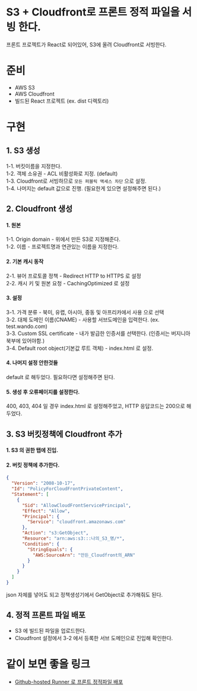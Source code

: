 # S3 + Cloudfront로 프론트 정적 파일을 서빙 한다.

프론트 프로젝트가 React로 되어있어, S3에 올려 Cloudfront로 서빙한다.

# 준비

- AWS S3
- AWS Cloudfront
- 빌드된 React 프로젝트 (ex. dist 디렉토리)

# 구현

## 1. S3 생성

1-1. 버킷이름을 지정한다.  
1-2. 객체 소유권 - ACL 비활성화로 지정. (default)  
1-3. Cloudfront로 서빙하므로 `모든 퍼블릭 액세스 차단` 으로 설정.  
1-4. 나머지는 default 값으로 진행. (필요한게 있으면 설정해주면 된다.)

## 2. Cloudfront 생성

#### 1. 원본

1-1. Origin domain - 위에서 만든 S3로 지정해준다.  
1-2. 이름 - 프로젝트명과 연관있는 이름을 지정한다.

#### 2. 기본 캐시 동작

2-1. 뷰어 프로토콜 정책 - Redirect HTTP to HTTPS 로 설정  
2-2. 캐시 키 및 원본 요청 - CachingOptimized 로 설정

#### 3. 설정

3-1. 가격 분류 - 북미, 유렵, 아시아, 중동 및 아프리카에서 사용 으로 선택  
3-2. 대체 도메인 이름(CNAME) - 사용할 서브도메인을 입력한다. (ex. test.wando.com)  
3-3. Custom SSL certificate - 내가 발급한 인증서를 선택한다. (인증서는 버지니아 북부에 있어야함.)  
3-4. Default root object(기본값 루트 객체) - index.html 로 설정.

#### 4. 나머지 설정 안한것들

default 로 해두었다. 필요하다면 설정해주면 된다.

#### 5. 생성 후 오류페이지를 설정한다.

400, 403, 404 일 경우 index.html 로 설정해주었고, HTTP 응답코드는 200으로 해두었다.

## 3. S3 버킷정책에 Cloudfront 추가

#### 1. S3 의 권한 탭에 진입.

#### 2. 버킷 정책에 추가한다.

```json
{
  "Version": "2008-10-17",
  "Id": "PolicyForCloudFrontPrivateContent",
  "Statement": [
    {
      "Sid": "AllowCloudFrontServicePrincipal",
      "Effect": "Allow",
      "Principal": {
        "Service": "cloudfront.amazonaws.com"
      },
      "Action": "s3:GetObject",
      "Resource": "arn:aws:s3:::나의_S3_명/*",
      "Condition": {
        "StringEquals": {
          "AWS:SourceArn": "만든_Cloudfront의_ARN"
        }
      }
    }
  ]
}
```

json 자체를 넣어도 되고 정책생성기에서 GetObject로 추가해줘도 된다.

## 4. 정적 프론트 파일 배포

- S3 에 빌드된 파일을 업로드한다.
- Cloudfront 설정에서 3-2 에서 등록한 서브 도메인으로 진입해 확인한다.

# 같이 보면 좋을 링크

- [Github-hosted Runner 로 프론트 정적파일 배포](https://github.com/kdw1521/TIL/blob/main/Github/Actions/Github-hosted-Runner_%EB%A1%9C_react_%EB%B0%B0%ED%8F%AC_CloudFront_S3.md)
